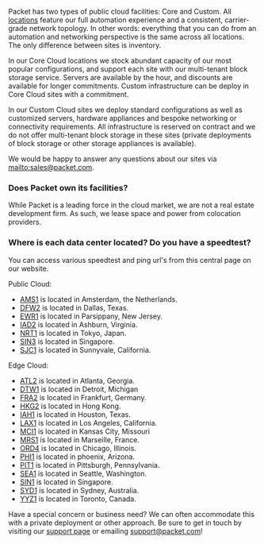 <!--<meta>
{
    "title":"Bare Metal Cloud Data Centers -- Packet Developer Docs",
    "description":"Locations, certifications, & speed tests for our global data centers.",
    "tag":["datacenters", "locations", "facilities"]
}
</meta>-->

Packet has two types of public cloud facilities: Core and Custom. All [locations](https://www.packet.com/locations/) feature our full automation experience and a consistent, carrier-grade network topology. In other words: everything that you can do from an automation and networking perspective is the same across all locations. The only difference between sites is inventory.

In our Core Cloud locations we stock abundant capacity of our most popular configurations, and support each site with our multi-tenant block storage service. Servers are available by the hour, and discounts are available for longer commitments. Custom infrastructure can be deploy in Core Cloud sites with a commitment.

In our Custom Cloud sites we deploy standard configurations as well as customized servers, hardware appliances and bespoke networking or connectivity requirements. All infrastructure is reserved on contract and we do not offer multi-tenant block storage in these sites (private deployments of block storage or other storage appliances is available).  

We would be happy to answer any questions about our sites via [mailto:sales@packet.com](sales@packet.com).

### Does Packet own its facilities?
While Packet is a leading force in the cloud market, we are not a real estate development firm. As such, we lease space and power from colocation providers.  

### Where is each data center located? Do you have a speedtest?
You can access various speedtest and ping url's from this central page on our website.

Public Cloud:
* [AMS1](https://www.packet.com/cloud/locations/amsterdam/) is located in Amsterdam, the Netherlands.
* [DFW2](https://www.packet.com/cloud/locations/dallas/) is located in Dallas, Texas.
* [EWR1](https://www.packet.com/cloud/locations/new-york-metro/) is located in Parsippany, New Jersey.
* [IAD2](https://www.packet.com/cloud/locations/ashburn/) is located in Ashburn, Virginia.
* [NRT1](https://www.packet.com/cloud/locations/tokyo/) is located in Tokyo, Japan.
* [SIN3](https://www.packet.com/cloud/locations/singapore/) is located in Singapore.
* [SJC1](https://www.packet.com/cloud/locations/silicon-valley/) is located in Sunnyvale, California.

Edge Cloud:
* [ATL2](https://www.packet.com/cloud/locations/atlanta/) is located in Atlanta, Georgia.
* [DTW1](https://www.packet.com/cloud/locations/detroit/) is located in Detroit, Michigan
* [FRA2](https://www.packet.com/cloud/locations/frankfurt/) is located in Frankfurt, Germany.
* [HKG2](https://www.packet.com/cloud/locations/hong-kong/) is located in Hong Kong.
* [IAH1](https://www.packet.com/cloud/locations/houston/) is located in Houston, Texas.
* [LAX1](https://www.packet.com/cloud/locations/los-angeles/) is located in Los Angeles, California.
* [MCI1](https://www.packet.com/cloud/locations/kansas-city/) is located in Kansas City, Missouri
* [MRS1](https://www.packet.com/cloud/locations/marseille/) is located in Marseille, France.
* [ORD4](https://www.packet.com/cloud/locations/chicago/) is located in Chicago, Illinois.
* [PHI1](https://www.packet.com/cloud/locations/phoenix/) is located in phoenix, Arizona.
* [PIT1](https://www.packet.com/cloud/locations/pittsburgh/) is located in Pittsburgh, Pennsylvania.
* [SEA1](https://www.packet.com/cloud/locations/seattle/) is located in Seattle, Washington.
* [SIN1](https://www.packet.com/cloud/locations/singapore/) is located in Singapore.
* [SYD1](https://www.packet.com/cloud/locations/sydney/) is located in Sydney, Australia.
* [YYZ1](https://www.packet.com/cloud/locations/toronto/) is located in Toronto, Canada.

Have a special concern or business need? We can often accommodate this with a private deployment or other approach. Be sure to get in touch by visiting  our [support page](https://support.packet.com) or emailing support@packet.com!
